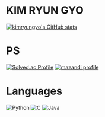 # KIM RYUN GYO&nbsp;&nbsp;<!--- [![Hits](https://hits.seeyoufarm.com/api/count/incr/badge.svg?url=https%3A%2F%2Fgithub.com%2Fkimryungyo&count_bg=%2379C83D&title_bg=%23555555&icon=&icon_color=%23E7E7E7&title=hits&edge_flat=false)](https://github.com/kimryungyo) -->
[![kimryungyo's GitHub stats](https://github-readme-stats.vercel.app/api?username=kimryungyo&count_private=true&show_icons=true&theme=radical  )](https://github.com/kimryungyo)

# PS
[![Solved.ac Profile](http://mazassumnida.wtf/api/v2/generate_badge?boj=kimryungyo)](https://solved.ac/kimryungyo/)
[![mazandi profile](http://mazandi.herokuapp.com/api?handle=kimryungyo&theme=cold)](https://solved.ac/profile/kimryungyo)
<!-- <br>
[![CodeForces Profile](https://cf.leed.at?id=kimryungyo)](https://codeforces.com/profile/{kimryungyo)
[![Atcoder Profile](https://atcoder-badge.kro.kr?id=kimryungyo)](https://atcoder.jp/users/kimryungyo) -->

# Languages 
![Python](https://img.shields.io/badge/Python-3776AB.svg?&style=for-the-badge&logo=Python&logoColor=white) 
![C](https://img.shields.io/badge/C-00599C.svg?&style=for-the-badge&logo=C&logoColor=white)
![Java](https://img.shields.io/badge/Java-007396.svg?&style=for-the-badge&logo=coffeescript&logoColor=white)
